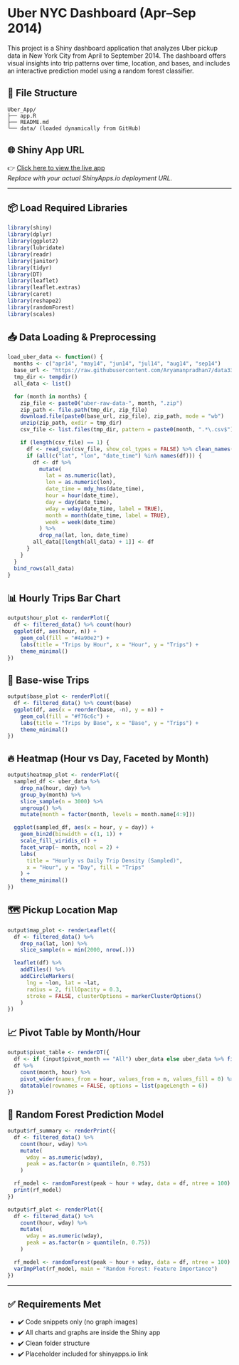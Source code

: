 # Uber NYC Dashboard (Apr–Sep 2014)

This project is a Shiny dashboard application that analyzes Uber pickup data in New York City from April to September 2014. The dashboard offers visual insights into trip patterns over time, location, and bases, and includes an interactive prediction model using a random forest classifier.

## 📁 File Structure

```
Uber_App/
├── app.R
├── README.md
└── data/ (loaded dynamically from GitHub)
```

## 🌐 Shiny App URL

👉 [Click here to view the live app](https://YOUR_USERNAME.shinyapps.io/YOUR_APP_NAME)  
_Replace with your actual ShinyApps.io deployment URL._

---

## 📦 Load Required Libraries

```r
library(shiny)
library(dplyr)
library(ggplot2)
library(lubridate)
library(readr)
library(janitor)
library(tidyr)
library(DT)
library(leaflet)
library(leaflet.extras)
library(caret)
library(reshape2)
library(randomForest)
library(scales)
```

## 📥 Data Loading & Preprocessing

```r
load_uber_data <- function() {
  months <- c("apr14", "may14", "jun14", "jul14", "aug14", "sep14")
  base_url <- "https://raw.githubusercontent.com/Aryamanpradhan7/data332/8ba08c83ff92a5bc0b6cccda39f778598b0c9de0/newdata/"
  tmp_dir <- tempdir()
  all_data <- list()

  for (month in months) {
    zip_file <- paste0("uber-raw-data-", month, ".zip")
    zip_path <- file.path(tmp_dir, zip_file)
    download.file(paste0(base_url, zip_file), zip_path, mode = "wb")
    unzip(zip_path, exdir = tmp_dir)
    csv_file <- list.files(tmp_dir, pattern = paste0(month, ".*\.csv$"), full.names = TRUE)

    if (length(csv_file) == 1) {
      df <- read_csv(csv_file, show_col_types = FALSE) %>% clean_names()
      if (all(c("lat", "lon", "date_time") %in% names(df))) {
        df <- df %>%
          mutate(
            lat = as.numeric(lat),
            lon = as.numeric(lon),
            date_time = mdy_hms(date_time),
            hour = hour(date_time),
            day = day(date_time),
            wday = wday(date_time, label = TRUE),
            month = month(date_time, label = TRUE),
            week = week(date_time)
          ) %>%
          drop_na(lat, lon, date_time)
        all_data[[length(all_data) + 1]] <- df
      }
    }
  }
  bind_rows(all_data)
}
```

## 📊 Hourly Trips Bar Chart

```r
output$hour_plot <- renderPlot({
  df <- filtered_data() %>% count(hour)
  ggplot(df, aes(hour, n)) +
    geom_col(fill = "#4a90e2") +
    labs(title = "Trips by Hour", x = "Hour", y = "Trips") +
    theme_minimal()
})
```

## 🏢 Base-wise Trips

```r
output$base_plot <- renderPlot({
  df <- filtered_data() %>% count(base)
  ggplot(df, aes(x = reorder(base, -n), y = n)) +
    geom_col(fill = "#f76c6c") +
    labs(title = "Trips by Base", x = "Base", y = "Trips") +
    theme_minimal()
})
```

## 🔥 Heatmap (Hour vs Day, Faceted by Month)

```r
output$heatmap_plot <- renderPlot({
  sampled_df <- uber_data %>%
    drop_na(hour, day) %>%
    group_by(month) %>%
    slice_sample(n = 3000) %>%
    ungroup() %>%
    mutate(month = factor(month, levels = month.name[4:9]))

  ggplot(sampled_df, aes(x = hour, y = day)) +
    geom_bin2d(binwidth = c(1, 1)) +
    scale_fill_viridis_c() +
    facet_wrap(~ month, ncol = 2) +
    labs(
      title = "Hourly vs Daily Trip Density (Sampled)",
      x = "Hour", y = "Day", fill = "Trips"
    ) +
    theme_minimal()
})
```

## 🗺️ Pickup Location Map

```r
output$map_plot <- renderLeaflet({
  df <- filtered_data() %>%
    drop_na(lat, lon) %>%
    slice_sample(n = min(2000, nrow(.)))

  leaflet(df) %>%
    addTiles() %>%
    addCircleMarkers(
      lng = ~lon, lat = ~lat,
      radius = 2, fillOpacity = 0.3,
      stroke = FALSE, clusterOptions = markerClusterOptions()
    )
})
```

## 📈 Pivot Table by Month/Hour

```r
output$pivot_table <- renderDT({
  df <- if (input$pivot_month == "All") uber_data else uber_data %>% filter(month == input$pivot_month)
  df %>%
    count(month, hour) %>%
    pivot_wider(names_from = hour, values_from = n, values_fill = 0) %>%
    datatable(rownames = FALSE, options = list(pageLength = 6))
})
```

## 🤖 Random Forest Prediction Model

```r
output$rf_summary <- renderPrint({
  df <- filtered_data() %>%
    count(hour, wday) %>%
    mutate(
      wday = as.numeric(wday),
      peak = as.factor(n > quantile(n, 0.75))
    )

  rf_model <- randomForest(peak ~ hour + wday, data = df, ntree = 100)
  print(rf_model)
})
```

```r
output$rf_plot <- renderPlot({
  df <- filtered_data() %>%
    count(hour, wday) %>%
    mutate(
      wday = as.numeric(wday),
      peak = as.factor(n > quantile(n, 0.75))
    )

  rf_model <- randomForest(peak ~ hour + wday, data = df, ntree = 100)
  varImpPlot(rf_model, main = "Random Forest: Feature Importance")
})
```

---

## ✅ Requirements Met

- ✔️ Code snippets only (no graph images)
- ✔️ All charts and graphs are inside the Shiny app
- ✔️ Clean folder structure
- ✔️ Placeholder included for shinyapps.io link
